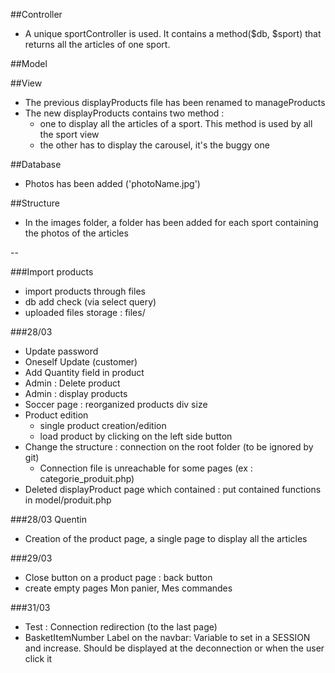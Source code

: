 ##Controller
* A unique sportController is used. It contains a method($db, $sport) that returns all the articles of one sport.

##Model

##View
* The previous displayProducts file has been renamed to manageProducts
* The new displayProducts contains two method : 
	* one to display all the articles of a sport. This method is used by all the sport view
	* the other has to display the carousel, it's the buggy one

##Database
* Photos has been added ('photoName.jpg')

##Structure
* In the images folder, a folder has been added for each sport containing the photos of the articles


--

###Import products
* import products through files
* db add check (via select query)
* 	uploaded files storage : files/

###28/03
* Update password
* Oneself Update (customer)
* Add Quantity field in product
* Admin : Delete product
* Admin : display products
* Soccer page : reorganized products div size
* Product edition 
	* single product creation/edition
	* load product by clicking on the left side button
* Change the structure : connection on the root folder (to be ignored by git)
	* Connection file is unreachable for some pages (ex : categorie_produit.php)
* Deleted displayProduct page which contained : put contained functions in model/produit.php

###28/03 Quentin
* Creation of the product page, a single page to display all the articles


###29/03
* Close button on a product page : back button
* create empty pages Mon panier, Mes commandes

###31/03
* Test : Connection redirection (to the last page)
* BasketItemNumber Label on the navbar: Variable to set in a SESSION and increase. Should be displayed at the deconnection or when the user click it